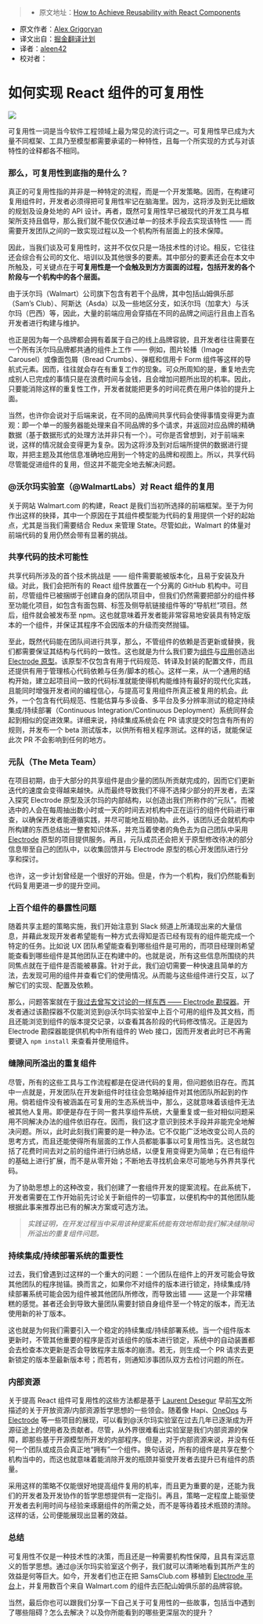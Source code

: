 > * 原文地址：[How to Achieve Reusability with React Components](https://medium.com/walmartlabs/how-to-achieve-reusability-with-react-components-81edeb7fb0e0#.czocsk5l0)
* 原文作者：[Alex Grigoryan](https://medium.com/@lexgrigoryan?source=post_header_lockup)
* 译文出自：[掘金翻译计划](https://github.com/xitu/gold-miner)
* 译者：[aleen42](https://github.com/aleen42)
* 校对者：

# 如何实现 React 组件的可复用性 #

<img class="progressiveMedia-noscript js-progressiveMedia-inner" src="https://cdn-images-1.medium.com/max/800/1*5jIE1tOzVSuz5NPHsfeQ8w.png">

可复用性一词是当今软件工程领域上最为常见的流行词之一。可复用性早已成为大量不同框架、工具乃至模型都需要承诺的一种特性，且每一个所实现的方式与对该特性的诠释都各不相同。

### 那么，可复用性到底指的是什么？ ###

真正的可复用性指的并非是一种特定的流程，而是一个开发策略。因而，在构建可复用组件时，开发者必须得把可复用性牢记在脑海里。因为，这将涉及到无比细致的规划及设身处地的 API 设计。再者，既然可复用性早已被现代的开发工具与框架所支持且倡导，那么我们就不能仅仅通过单一的技术手段去实现该特性 —— 而需要开发团队之间的一致实现过程以及一个机构所有层面上的技术保障。

因此，当我们谈及可复用性时，这并不仅仅只是一场技术性的讨论。相反，它往往还会综合有公司的文化、培训以及其他很多的要素。其中部分的要素还会在本文中所触及，可关键点在于**可复用性是一个会触及到方方面面的过程，包括开发的各个阶段与一个机构中的各个层面。**

由于沃尔玛（Walmart）公司旗下包含有若干个品牌，其中包括山姆俱乐部（Sam’s Club）、阿斯达（Asda）以及一些地区分支，如沃尔玛（加拿大）与沃尔玛（巴西）等，因此，大量的前端应用会穿插在不同的品牌之间运行且由上百名开发者进行构建与维护。

也正是因为每一个品牌都会拥有着属于自己的线上品牌容貌，且开发者往往需要在一个所有沃尔玛品牌都共通的组件上工作 —— 例如，图片轮播（Image Carousel）或像面包屑（Bread Crumbs）、弹框和信用卡 Form 组件等这样的导航式元素。因而，往往就会存在有重复工作的现象。可众所周知的是，重复地去完成别人已完成的事情只是在浪费时间与金钱，且会增加问题所出现的机率。因此，只要能消除这样的重复性工作，开发者就能把更多的时间花费在用户体验的提升上面。

当然，也许你会说对于后端来说，在不同的品牌间共享代码会使得事情变得更为直观：即一个单一的服务器能处理来自不同品牌的多个请求，并返回对应品牌的精确数据（基于数据形式的处理方法并非只有一个）。可你是否曾想到，对于前端来说，这样的情况就会变得更为复杂。因为这将涉及到对后端所提供的数据进行提取，并把主题及其他信息准确地应用到一个特定的品牌和视图上。所以，共享代码尽管能促进组件的复用，但这并不能完全地去解决问题。

### @沃尔玛实验室（@WalmartLabs）对 React 组件的复用 ###

关于网站 Walmart.com 的构建，React 是我们当初所选择的前端框架。至于为何作出这样的抉择，其中一个原因在于其组件模型能为代码的复用提供一个好的起始点，尤其是当我们需要结合 Redux 来管理 State。尽管如此，Walmart 的体量对前端代码的复用仍然会带有显著的挑战。

### 共享代码的技术可能性 ###

共享代码所涉及的首个技术挑战是 —— 组件需要能被版本化，且易于安装及升级。对此，我们会把所有的 React 组件放置在一个分离的 GitHub 机构中。可目前，尽管组件已被捆绑于创建自身的团队项目中，但我们仍然需要把部分的组件移至功能化项目，如包含有面包屑、标签及侧导航链接组件等的“导航栏”项目。然后，组件就会被发布至 npm。这也就意味着开发者能非常容易地安装具有特定版本的一个组件，并保证其程序不会因版本的升级而突然抛锚。

至此，既然代码能在团队间进行共享，那么，不管组件的依赖是否更新或替换，我们都需要保证其结构与代码的一致性。这也就是为什么我们要为[组件](https://github.com/electrode-io/electrode/tree/master/packages/electrode-archetype-react-component)与[应用](https://github.com/electrode-io/electrode/tree/master/packages/electrode-archetype-react-app)创造出 [Electrode 原型](http://www.electrode.io/docs/what_are_archetypes.html)。该原型不仅包含有用于代码规范、转译及封装的配置文件，而且还提供有用于管理核心代码依赖与任务/脚本的核心。这样一来，从一个通用的结构开始，建立起项目间一致的代码标准就能使得机构能维持有最好的现代化实践，且能同时增强开发者间的编程信心，与提高可复用组件所真正被复用的机会。此外，一个包含有代码规范、性能估算与多设备、多平台及多分辨率测试的稳定持续集成/持续部署（Continuous Integration/Continuous Deployment）系统同样会起到相似的促进效果。详细来说，持续集成系统会在 PR 请求提交时包含有所有的规则，并发布一个 beta 测试版本，以供所有相关程序测试。这样的话，就能保证此次 PR 不会影响到任何的地方。

### 元队（The Meta Team） ###

在项目初期，由于大部分的共享组件是由少量的团队所贡献完成的，因而它们更新迭代的速度会变得越来越快。从而最终导致我们不得不选择少部分的开发者，去深入探究 Electrode 原型及沃尔玛的内部结构，以创造出我们所称作的“元队”。而被选中的人会在每周抽出数小时或一天的时间去对机构中正在运行的组件代码进行审查，以确保开发者能遵循实践，并尽可能地互相协助。此外，该团队还会就机构中所构建的东西总结出一整套知识体系，并充当着使者的角色去为自己团队中采用 [Electrode](http://www.electrode.io/) 原型的项目提供服务。再且，元队成员还会把关于原型修改待决的部分信息带至自己的团队中，以收集回馈并与 Electrode 原型的核心开发团队进行分享和探讨。

也许，这一步计划曾经是一个很好的开始。但是，作为一个机构，我们仍然能看到代码复用更进一步的提升空间。

### 上百个组件的暴露性问题 ###

随着共享主题的策略实施，我们开始注意到 Slack 频道上所涌现出来的大量信息，并藉此发现开发者希望能有一种方式去得知是否已经有现有的组件能完成一个特定的任务。比如说 UX 团队希望能查看到哪些组件是可用的，而项目经理则希望能查看到哪些组件是其他团队正在构建中的。也就是说，所有这些信息所围绕的共同焦点就在于组件是否能被暴露。针对于此，我们迫切需要一种快速且简单的方法，去发现可用的组件并查看它们的使用情况。从而能与这些组件进行交互，以了解它们的实现、配置及依赖。

那么，问题答案就在于[我过去曾写文讨论的一样东西 —— Electrode 勘探器](https://medium.com/walmartlabs/spotlight-on-electrode-explorer-react-component-reuse-without-the-hassle-6447763365b2#.etp9o5wr0)。开发者通过该勘探器不仅能浏览到@沃尔玛实验室中上百个可用的组件及其文档，而且还能浏览到组件的版本提交记录，以查看其各阶段的代码修改情况。正是因为 Electrode 勘探器能提供机构中所有组件的 Web 接口，因而开发者此时已不再需要键入 `npm install` 来查看并使用组件。

### 缝隙间所溢出的重复组件 ###

尽管，所有的这些工具与工作流程都是在促进代码的复用，但问题依旧存在。而其中一点就是，开发团队在开发新组件时往往会忽略掉组件对其他团队所起到的作用。倘若组件没有被涵盖在可复用的生态系统当中，那么，这就意味着该组件无法被其他人复用。即便是存在于同一套共享组件系统，大量重复或一些对相似问题采用不同解决办法的组件依旧存在。因而，我们这才意识到技术手段并非能完全地解决问题。所以，此时此刻我们需要的是一种办法。它不仅能广泛地改变公司人员的思考方式，而且还能使得所有层面的工作人员都能事事以可复用性当先。这也就包括了花费时间去对之前的组件进行归纳总结，以便复用变得更为简单；在已有组件的基础上进行扩展，而不是从零开始；不断地去寻找机会来尽可能地与外界共享代码。

为了协助思想上的这种改变，我们创建了一套组件开发的提案流程。在此系统下，开发者需要在工作开始前先讨论关于新组件的一切事宜，以便机构中的其他团队能根据此事来推荐出已有的解决方案或可选方法。

> *实践证明，在开发过程当中采用该种提案系统能有效地帮助我们解决缝隙间所溢出的重复组件问题。*

### 持续集成/持续部署系统的重要性 ###

过去，我们曾遇到过这样的一个重大的问题：一个团队在组件上的开发可能会导致其他团队的程序抛锚。换而言之，如果你不对组件的版本进行锁定，持续集成/持续部署系统可能会因为组件被其他团队所修改，而导致出错 —— 这是一个非常糟糕的感觉。甚者还会到导致大量团队需要封锁自身组件至一个特定的版本，而无法使用新的补丁版本。

这也就是为何我们需要引入一个稳定的持续集成/持续部署系统。当一个组件版本更新时，不管其他重要的程序是否对该组件的版本进行锁定，系统中的自动装置都会去检查本次更新是否会导致程序主版本的崩溃。若无，则生成一个 PR 请求去更新锁定的版本至最新版本号；而若有，则通知涉事团队双方去检讨问题的所在。

### 内部资源 ###

关于提高 React 组件可复用性的这些方法都是基于 [Laurent Desegur](https://twitter.com/ldesegur) 早前[写文](https://medium.com/walmartlabs/beyond-open-source-walmartlabs-e690c934fe35#.lqc0e6x3b)所描述的关于开放资源/内部资源哲学思想的一些领会。随着像 Hapi、[OneOps](https://github.com/oneops) 与 [Electrode](https://github.com/electrode-io) 等一些项目的展现，可以看到@沃尔玛实验室在过去几年已逐渐成为开源征途上的使用者及贡献者。尽管，从外界很难看出实验室是我们内部资源的保障，即那些基于开源模型所开发的内部程序。但是，对于内部资源来说，并没有任何一个团队或成员会真正地“拥有”一个组件。换句话说，所有的组件是共享在整个机构当中的，而这也就意味着能消除开发的瓶颈并驱使开发者去提升已有组件的质量。

采用这样的策略不仅能很好地提高组件复用的机率，而且更为重要的是，还能为我们的开发者及开发协作的哲学思想提供有一定指引。再且，策略一定程度上能驱使开发者去利用时间与经验来琢磨组件的所需之处，而不是等待着技术瓶颈的清除。这样的话，公司便能展现出显著的效益。

### 总结 ###

可复用性不仅是一种技术性的决策，而且还是一种需要机构性保障，且具有深远意义的哲学思想。通过@沃尔玛实验室这个例子，我们就可以清晰地看到其所产生的效益是何等巨大。如今，开发者们也正在把 SamsClub.com 移植到 [Electrode 平台](https://github.com/electrode-io)上，并复用数百个来自 Walmart.com 的组件去匹配山姆俱乐部的品牌容貌。

当然，最后你也可以跟我们分享一下自己关于可复用性的一些故事，包括当中遇到了哪些阻碍？怎么去解决？以及你所能看到的哪些更深层次的提升？
